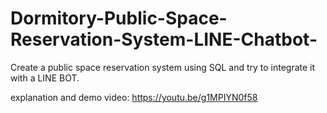 # Dormitory-Public-Space-Reservation-System-LINE-Chatbot-
Create a public space reservation system using SQL and try to integrate it with a LINE BOT.

explanation and demo video: <https://youtu.be/g1MPIYN0f58>
